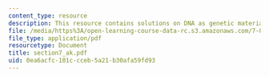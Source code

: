 ```yaml
---
content_type: resource
description: This resource contains solutions on DNA as genetic material and DNA replication.
file: /media/https%3A/open-learning-course-data-rc.s3.amazonaws.com/7-014-introductory-biology-spring-2005/0ea6acfc101ccceb5a21b30afa59fd93_section7_ak.pdf
file_type: application/pdf
resourcetype: Document
title: section7_ak.pdf
uid: 0ea6acfc-101c-cceb-5a21-b30afa59fd93
---
```

